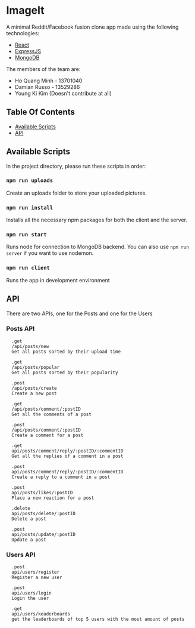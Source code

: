 # ImageIt
A minimal Reddit/Facebook fusion clone app made using the following technologies: 
* [React](https://facebook.github.io/react/)
* [ExpressJS](https://expressjs.com/)
* [MongoDB](https://www.mongodb.com/)

The members of the team are: 
* Ho Quang Minh - 13701040
* Damian Russo - 13529286
* Young Ki Kim (Doesn't contribute at all)
## Table Of Contents
* [Available Scripts](#available-scripts)
* [API](#api)

## Available Scripts

In the project directory, please run these scripts in order:

### `npm run uploads`

Create an uploads folder to store your uploaded pictures.<br>

### `npm run install`

Installs all the necessary npm packages for both the client and the server.

### `npm run start`

Runs node for connection to MongoDB backend.
You can also use `npm run server` if you want to use nodemon.

### `npm run client`

Runs the app in development environment

## API

There are two APIs, one for the Posts and one for the Users

### Posts API

```
  .get
  /api/posts/new
  Get all posts sorted by their upload time
  
  .get
  /api/posts/popular
  Get all posts sorted by their popularity
  
  .post
  /api/posts/create
  Create a new post
  
  .get
  /api/posts/comment/:postID
  Get all the comments of a post
  
  .post
  /api/posts/comment/:postID
  Create a comment for a post
  
  .get
  api/posts/comment/reply/:postID/:commentID
  Get all the replies of a comment in a post
  
  .post
  api/posts/comment/reply/:postID/:commentID
  Create a reply to a comment in a post
  
  .post
  api/posts/likes/:postID
  Place a new reaction for a post
  
  .delete
  api/posts/delete/:postID
  Delete a post
  
  .post
  api/posts/update/:postID
  Update a post
```

### Users API

```
  .post
  api/users/register
  Register a new user
  
  .post
  api/users/login
  Login the user
  
  .get
  api/users/keaderboards
  get the leaderboards of top 5 users with the most amount of posts
```
